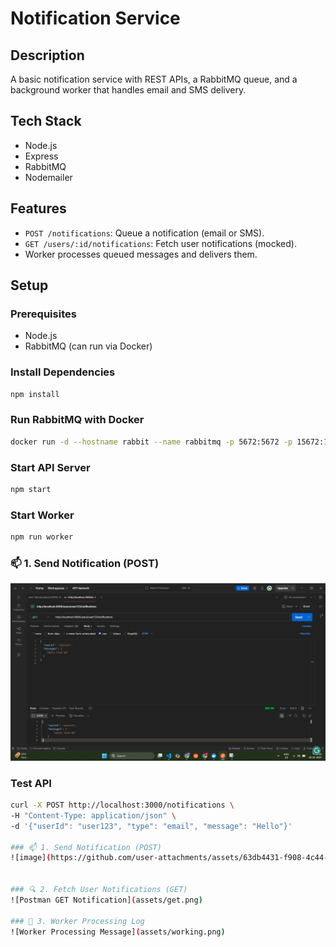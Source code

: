 # Notification Service

## Description
A basic notification service with REST APIs, a RabbitMQ queue, and a background worker that handles email and SMS delivery.

## Tech Stack
- Node.js
- Express
- RabbitMQ
- Nodemailer

## Features
- `POST /notifications`: Queue a notification (email or SMS).
- `GET /users/:id/notifications`: Fetch user notifications (mocked).
- Worker processes queued messages and delivers them.

## Setup

### Prerequisites
- Node.js
- RabbitMQ (can run via Docker)

### Install Dependencies
```bash
npm install
```

### Run RabbitMQ with Docker
```bash
docker run -d --hostname rabbit --name rabbitmq -p 5672:5672 -p 15672:15672 rabbitmq:3-management
```

### Start API Server
```bash
npm start
```

### Start Worker
```bash
npm run worker
```


### 📫 1. Send Notification (POST)
![image](https://github.com/khusheekri/notification-service/blob/51174958ab4cfb588fe3e604bea1e8edafa60e24/assets/get.png)
### Test API
```bash
curl -X POST http://localhost:3000/notifications \
-H "Content-Type: application/json" \
-d '{"userId": "user123", "type": "email", "message": "Hello"}'

### 📫 1. Send Notification (POST)
![image](https://github.com/user-attachments/assets/63db4431-f908-4c44-ab32-564d3265868b)


### 🔍 2. Fetch User Notifications (GET)
![Postman GET Notification](assets/get.png)

### 🧠 3. Worker Processing Log
![Worker Processing Message](assets/working.png)



